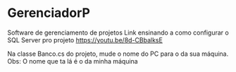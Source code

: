 # GerenciadorP
Software de gerenciamento de projetos
Link ensinando a como configurar o SQL Server pro projeto
https://youtu.be/8d-CBbalksE

Na classe Banco.cs do projeto, mude o nome do PC para o da sua máquina.
Obs: O nome que ta lá é o da minha máquina
